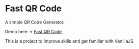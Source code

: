 # Fast QR Code
A simple QR Code Generator.

Demo here -> [Fast QR Code](http://htmlpreview.github.io/?https://github.com/viniciusgferreira/fast-qrcode/blob/master/index.html)

This is a project to improve skills and get familiar with VanillaJS.
